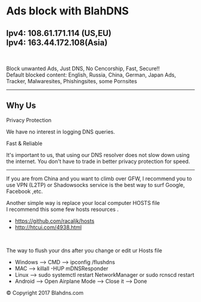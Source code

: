 <h1> Ads block with BlahDNS </h1>
<h2>Ipv4: 108.61.171.114 (US,EU)
<br>
Ipv4: 163.44.172.108(Asia)
</h2><br>

Block unwanted Ads, Just DNS, No Cencorship, Fast, Secure!!
<br>
Default blocked content: English, Russia, China, German, Japan Ads, Tracker, Malwaresites, Phishingsites, some Pornsites
<hr>

<h2>Why Us </h2>
<p>Privacy Protection</p><p>
We have no interest in logging DNS queries. </p>
<p>Fast & Reliable </p><p>
It's important to us, that using our DNS resolver does not slow down using the internet. You don't have to trade in better privacy protection for speed.
</p>
<hr>
<p> If you are from China and you want to climb over GFW, I recommend you to use VPN (L2TP) or Shadowsocks service is the best way to surf Google, Facebook ,etc.</p>
<p> Another simple way is replace your local computer HOSTS file <br> I recommend this some few hosts resources .<br>
<ul>
<li><a href="https://github.com/racaljk/hosts">https://github.com/racaljk/hosts</a></li>
<li><a href="http://htcui.com/4938.html">http://htcui.com/4938.html</a></li>
</ul>
<br>
<p> The way to flush your dns after you change or edit ur Hosts file </p>
<ul>
<li> Windows --> CMD --> ipconfig /flushdns </li>
<li> MAC --> killall -HUP mDNSResponder </li>
<li> Linux --> sudo systemctl restart NetworkManager or sudo rcnscd restart </li>
<li> Android --> Open Airplane Mode --> Close it --> Done </li>
</ul>

<p>&copy; Copyright 2017 Blahdns.com </p>

